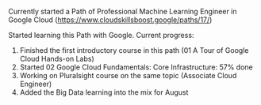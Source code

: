Currently started a Path of Professional Machine Learning Engineer in Google Cloud (https://www.cloudskillsboost.google/paths/17/)

Started learning this Path with Google.
Current progress:
1. Finished the first introductory course in this path (01 A Tour of Google Cloud Hands-on Labs)
2. Started 02 Google Cloud Fundamentals: Core Infrastructure: 57% done
3. Working on Pluralsight course on the same topic (Associate Cloud Engineer)
4. Added the Big Data learning into the mix for August
